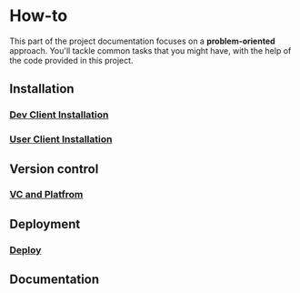 # How-to

This part of the project documentation focuses on a
**problem-oriented** approach. You'll tackle common
tasks that you might have, with the help of the code
provided in this project.

## Installation

### [Dev Client Installation](how-to/installation.md)

### [User Client Installation](how-to/installation.md)

## Version control

### [VC and Platfrom](how-to/vc_platform.md)

## Deployment

### [Deploy](how-to/deploy.md)

## Documentation

